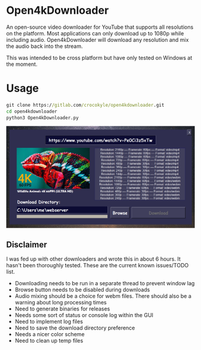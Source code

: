 # Open4kDownloader

An open-source video downloader for YouTube that supports all resolutions on the platform. Most applications can only download up to 1080p while including audio. Open4kDownloader will download any resolution and mix the audio back into the stream.

This was intended to be cross platform but have only tested on Windows at the moment.

# Usage 
```cmd
git clone https://gitlab.com/crocokyle/open4kdownloader.git
cd open4kdownloader
python3 Open4kDownloader.py
```

<img src="ss.png">

## Disclaimer

I was fed up with other downloaders and wrote this in about 6 hours. It hasn't been thoroughly tested. These are the current known issues/TODO list.

- Downloading needs to be run in a separate thread to prevent window lag
- Browse button needs to be disabled during downloads
- Audio mixing should be a choice for webm files. There should also be a warning about long processing times
- Need to generate binaries for releases
- Needs some sort of status or console log within the GUI
- Need to implement log files
- Need to save the download directory preference
- Needs a nicer color scheme
- Need to clean up temp files
